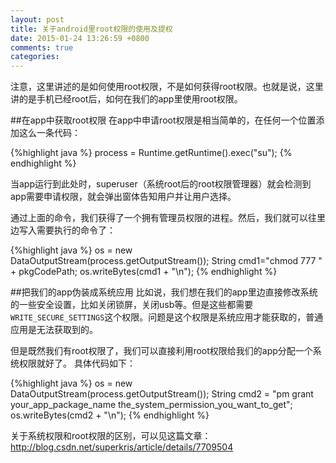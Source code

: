 ```yaml
---
layout: post
title: 关于android里root权限的使用及提权
date: 2015-01-24 13:26:59 +0800
comments: true
categories: 
---
```


注意，这里讲述的是如何使用root权限，不是如何获得root权限。也就是说，这里讲的是手机已经root后，如何在我们的app里使用root权限。

<!-- more -->

##在app中获取root权限
在app中申请root权限是相当简单的，在任何一个位置添加这么一条代码：

{%highlight java %}
process = Runtime.getRuntime().exec("su");
{% endhighlight %}

当app运行到此处时，superuser（系统root后的root权限管理器）就会检测到app需要申请权限，就会弹出窗体告知用户并让用户选择。

通过上面的命令，我们获得了一个拥有管理员权限的进程。然后，我们就可以往里边写入需要执行的命令了：

{%highlight java %}
os = new DataOutputStream(process.getOutputStream());
String cmd1="chmod 777 " + pkgCodePath;
os.writeBytes(cmd1 + "\n");
{% endhighlight %}

##把我们的app伪装成系统应用
比如说，我们想在我们的app里边直接修改系统的一些安全设置，比如关闭锁屏，关闭usb等。但是这些都需要`WRITE_SECURE_SETTINGS`这个权限。问题是这个权限是系统应用才能获取的，普通应用是无法获取到的。

但是既然我们有root权限了，我们可以直接利用root权限给我们的app分配一个系统权限就好了。 具体代码如下：

{%highlight java %}
os = new DataOutputStream(process.getOutputStream());
String cmd2 = "pm grant your_app_package_name  the_system_permission_you_want_to_get";
os.writeBytes(cmd2 + "\n");
{% endhighlight %}

关于系统权限和root权限的区别，可以见这篇文章：
<http://blog.csdn.net/superkris/article/details/7709504>
